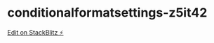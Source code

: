 # conditionalformatsettings-z5it42

[Edit on StackBlitz ⚡️](https://stackblitz.com/edit/conditionalformatsettings-jhiqu6)